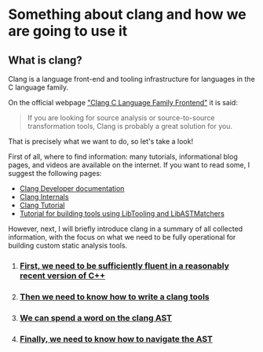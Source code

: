 # Something about clang and how we are going to use it
## What is clang?
Clang is a language front-end and tooling infrastructure for languages in the C language family.

On the official webpage ["Clang C Language Family Frontend"](https://clang.llvm.org/) it is said:
>If you are looking for source analysis or source-to-source transformation tools, Clang is probably a great solution for you.

That is precisely what we want to do, so let's take a look!

First of all, where to find information: many tutorials, informational blog pages, and videos are available on the internet. If you want to read some, I suggest the following pages:
- [Clang Developer documentation](https://clang.llvm.org/get_started.html)
- [Clang Internals](https://clang.llvm.org/docs/InternalsManual.html)
- [Clang Tutorial](https://kevinaboos.wordpress.com/2013/07/23/clang-tutorial-part-i-introduction/)
- [Tutorial for building tools using LibTooling and LibASTMatchers](https://intel.github.io/llvm-docs/clang/LibASTMatchersTutorial.html)

However, next, I will briefly introduce clang in a summary of all collected information, with the focus on what we need to be fully operational for building custom static analysis tools.

1) ### [First, we need to be sufficiently fluent in **a reasonably recent version of C++**](Recent-cpp.md)

2) ### [Then we need to know **how to write a clang tools**](how-to-write-clang-tools.md)

3) ### [We can spend a word on the **clang AST**](clang-ast.md)

4) ### [Finally, we need to know **how to navigate the AST**](navigate-the-ast.md)